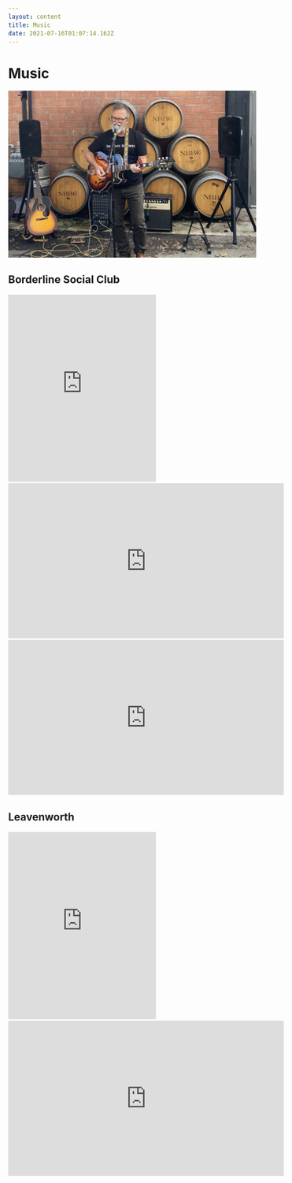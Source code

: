 ```yaml
---
layout: content
title: Music
date: 2021-07-16T01:07:14.162Z
---
```

# Music

![](../../images/uploads/img_2959.jpg)

## Borderline Social Club

<iframe src="https://open.spotify.com/embed/album/0uQLrM8qTw2u6tMtjlOD2J" width="300" height="380" frameborder="0" allowtransparency="true" allow="encrypted-media"></iframe>
<iframe width="560" height="315" src="https://www.youtube.com/embed/3EMmiy8psMA" title="Buckets of Rain" frameborder="0" allow="accelerometer; autoplay; clipboard-write; encrypted-media; gyroscope; picture-in-picture" allowfullscreen></iframe>
<iframe width="560" height="315" src="https://www.youtube.com/embed/D5Q7xF-Za7I" title="Wandering Masquerade Show" frameborder="0" allow="accelerometer; autoplay; clipboard-write; encrypted-media; gyroscope; picture-in-picture" allowfullscreen></iframe>

## Leavenworth

<iframe src="https://open.spotify.com/embed/artist/3g4Szdp2GxPPBEdYZbrrgx" width="300" height="380" frameborder="0" allowtransparency="true" allow="encrypted-media"></iframe>

<iframe width="560" height="315" src="https://www.youtube.com/embed/dNymj2SmrW4" title="YouTube video player" frameborder="0" allow="accelerometer; autoplay; clipboard-write; encrypted-media; gyroscope; picture-in-picture" allowfullscreen></iframe>